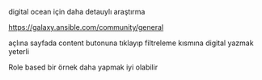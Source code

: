 digital ocean için daha detauylı araştırma

https://galaxy.ansible.com/community/general

açlına sayfada content butonuna tıklayıp filtreleme kısmına digital yazmak yeterli


Role based bir örnek daha yapmak iyi olabilir